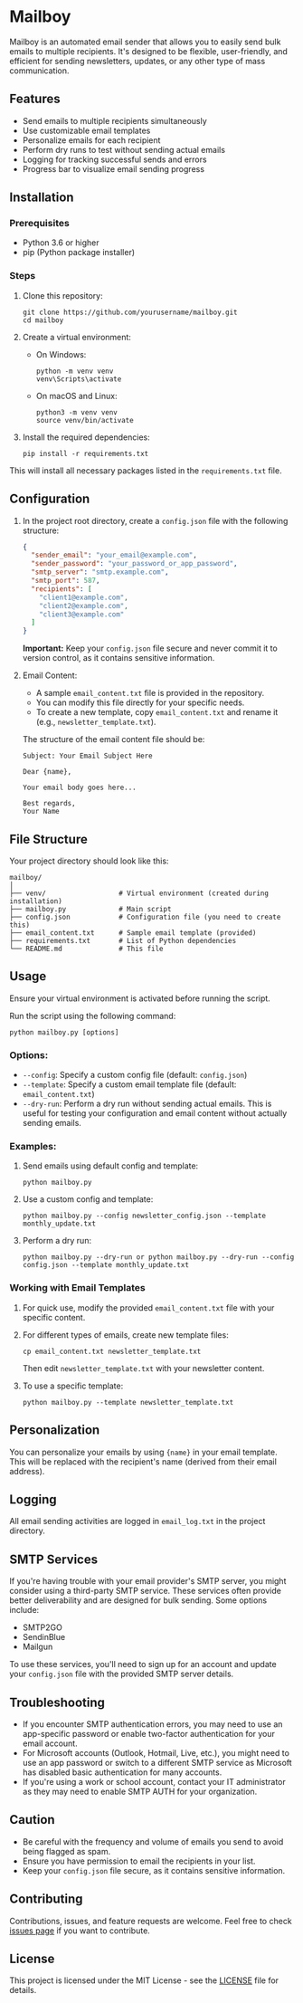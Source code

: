 # Mailboy

Mailboy is an automated email sender that allows you to easily send bulk emails to multiple recipients. It's designed to be flexible, user-friendly, and efficient for sending newsletters, updates, or any other type of mass communication.

## Features

- Send emails to multiple recipients simultaneously
- Use customizable email templates
- Personalize emails for each recipient
- Perform dry runs to test without sending actual emails
- Logging for tracking successful sends and errors
- Progress bar to visualize email sending progress

## Installation

### Prerequisites

- Python 3.6 or higher
- pip (Python package installer)

### Steps

1. Clone this repository:
   ```
   git clone https://github.com/yourusername/mailboy.git
   cd mailboy
   ```

2. Create a virtual environment:

   - On Windows:
     ```
     python -m venv venv
     venv\Scripts\activate
     ```

   - On macOS and Linux:
     ```
     python3 -m venv venv
     source venv/bin/activate
     ```

3. Install the required dependencies:
   ```
   pip install -r requirements.txt
   ```

This will install all necessary packages listed in the `requirements.txt` file.

## Configuration

1. In the project root directory, create a `config.json` file with the following structure:
   ```json
   {
     "sender_email": "your_email@example.com",
     "sender_password": "your_password_or_app_password",
     "smtp_server": "smtp.example.com",
     "smtp_port": 587,
     "recipients": [
       "client1@example.com",
       "client2@example.com",
       "client3@example.com"
     ]
   }
   ```
   
   **Important:** Keep your `config.json` file secure and never commit it to version control, as it contains sensitive information.

2. Email Content:
   - A sample `email_content.txt` file is provided in the repository.
   - You can modify this file directly for your specific needs.
   - To create a new template, copy `email_content.txt` and rename it (e.g., `newsletter_template.txt`).

   The structure of the email content file should be:
   ```
   Subject: Your Email Subject Here

   Dear {name},

   Your email body goes here...

   Best regards,
   Your Name
   ```

## File Structure

Your project directory should look like this:

```
mailboy/
│
├── venv/                  # Virtual environment (created during installation)
├── mailboy.py             # Main script
├── config.json            # Configuration file (you need to create this)
├── email_content.txt      # Sample email template (provided)
├── requirements.txt       # List of Python dependencies
└── README.md              # This file
```

## Usage

Ensure your virtual environment is activated before running the script.

Run the script using the following command:

```
python mailboy.py [options]
```

### Options:

- `--config`: Specify a custom config file (default: `config.json`)
- `--template`: Specify a custom email template file (default: `email_content.txt`)
- `--dry-run`: Perform a dry run without sending actual emails. This is useful for testing your configuration and email content without actually sending emails.
### Examples:

1. Send emails using default config and template:
   ```
   python mailboy.py
   ```

2. Use a custom config and template:
   ```
   python mailboy.py --config newsletter_config.json --template monthly_update.txt
   ```

3. Perform a dry run:
   ```
   python mailboy.py --dry-run or python mailboy.py --dry-run --config config.json --template monthly_update.txt   
   ```

### Working with Email Templates

1. For quick use, modify the provided `email_content.txt` file with your specific content.

2. For different types of emails, create new template files:
   ```
   cp email_content.txt newsletter_template.txt
   ```
   Then edit `newsletter_template.txt` with your newsletter content.

3. To use a specific template:
   ```
   python mailboy.py --template newsletter_template.txt
   ```

## Personalization

You can personalize your emails by using `{name}` in your email template. This will be replaced with the recipient's name (derived from their email address).

## Logging

All email sending activities are logged in `email_log.txt` in the project directory.

## SMTP Services

If you're having trouble with your email provider's SMTP server, you might consider using a third-party SMTP service. These services often provide better deliverability and are designed for bulk sending. Some options include:

- SMTP2GO
- SendinBlue
- Mailgun

To use these services, you'll need to sign up for an account and update your `config.json` file with the provided SMTP server details.

## Troubleshooting

- If you encounter SMTP authentication errors, you may need to use an app-specific password or enable two-factor authentication for your email account.
- For Microsoft accounts (Outlook, Hotmail, Live, etc.), you might need to use an app password or switch to a different SMTP service as Microsoft has disabled basic authentication for many accounts.
- If you're using a work or school account, contact your IT administrator as they may need to enable SMTP AUTH for your organization.

## Caution

- Be careful with the frequency and volume of emails you send to avoid being flagged as spam.
- Ensure you have permission to email the recipients in your list.
- Keep your `config.json` file secure, as it contains sensitive information.

## Contributing

Contributions, issues, and feature requests are welcome. Feel free to check [issues page](https://github.com/yourusername/mailboy/issues) if you want to contribute.

## License

This project is licensed under the MIT License - see the [LICENSE](LICENSE) file for details.
